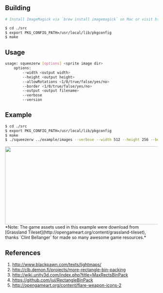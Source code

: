 Building
---------------
```sh
# Install ImageMagick via `brew install imagemagick` on Mac or visit http://imagemagick.org

$ cd ./src
$ export PKG_CONFIG_PATH=/usr/local/lib/pkgconfig
$ make
```

Usage
--------------
```sh
usage: squeezerw [options] <sprite image dir>
    options:
        --width <output width>
        --height <output height>
        --allowRotations <1/0/true/false/yes/no>
        --border <1/0/true/false/yes/no>
        --output <output filename>
        --verbose
        --version
```

Example
------------
```sh
$ cd ./src
$ export PKG_CONFIG_PATH=/usr/local/lib/pkgconfig
$ make
$ ./squeezerw ../example/images --verbose --width 512 --height 256 --border 1 --output ../example/squeezer.png
```
<img src="https://raw.githubusercontent.com/huxingyi/squeezer/master/example/squeezer.png" width="512" height="256"/>
*Note: The game assets used in this example were download from [Grassland Tileset](http://opengameart.org/content/grassland-tileset), thanks `Clint Bellanger` for made so many awesome game resources.*  

References
------------
1. http://www.blackpawn.com/texts/lightmaps/  
2. http://clb.demon.fi/projects/more-rectangle-bin-packing  
3. http://wiki.unity3d.com/index.php?title=MaxRectsBinPack  
4. https://github.com/juj/RectangleBinPack  
5. http://opengameart.org/content/flare-weapon-icons-2  
